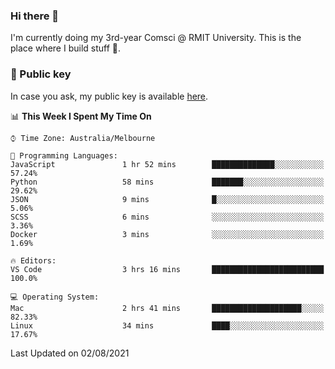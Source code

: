 ### Hi there 👋

I'm currently doing my 3rd-year Comsci @ RMIT University. This is the place where I build stuff 👀. 

### 🔑 Public key

In case you ask, my public key is available [here](https://public.auspham.dev/).

<!--START_SECTION:waka-->
📊 **This Week I Spent My Time On** 

```text
⌚︎ Time Zone: Australia/Melbourne

💬 Programming Languages: 
JavaScript               1 hr 52 mins        ██████████████░░░░░░░░░░░   57.24% 
Python                   58 mins             ███████░░░░░░░░░░░░░░░░░░   29.62% 
JSON                     9 mins              █░░░░░░░░░░░░░░░░░░░░░░░░   5.06% 
SCSS                     6 mins              ░░░░░░░░░░░░░░░░░░░░░░░░░   3.36% 
Docker                   3 mins              ░░░░░░░░░░░░░░░░░░░░░░░░░   1.69%

🔥 Editors: 
VS Code                  3 hrs 16 mins       █████████████████████████   100.0%

💻 Operating System: 
Mac                      2 hrs 41 mins       ████████████████████░░░░░   82.33% 
Linux                    34 mins             ████░░░░░░░░░░░░░░░░░░░░░   17.67%

```


 Last Updated on 02/08/2021
<!--END_SECTION:waka-->

<!--
**rockmanvnx6/rockmanvnx6** is a ✨ _special_ ✨ repository because its `README.md` (this file) appears on your GitHub profile.

Here are some ideas to get you started:

- 🔭 I’m currently working on ...
- 🌱 I’m currently learning ...
- 👯 I’m looking to collaborate on ...
- 🤔 I’m looking for help with ...
- 💬 Ask me about ...
- 📫 How to reach me: ...
- 😄 Pronouns: ...
- ⚡ Fun fact: ...
-->
